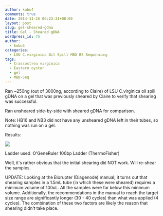 ```yaml
---
author: kubu4
comments: true
date: 2014-11-26 06:23:31+00:00
layout: post
slug: gel-sheared-gdna
title: Gel - Sheared gDNA
wordpress_id: 75
author:
  - kubu4
categories:
  - LSU C.virginica Oil Spill MBD BS Sequencing
tags:
  - Crassostrea virginica
  - Eastern oyster
  - gel
  - MBD-Seq
---
```


Ran ~250ng (out of 3000ng, according to Claire) of LSU C.virginica oil spill gDNA on a gel that was previously sheared by Claire to verify that shearing was successful.

Ran unsheared side-by-side with sheared gDNA for comparison.

Note: HB16 and NB3 did not have any unsheared gDNA left in their tubes, so nothing was run on a gel.

Results:

![](http://eagle.fish.washington.edu/Arabidopsis/20141125_-_LSU_Claire_Sheared.png)

Ladder used: O'GeneRuler 100bp Ladder (ThermoFisher)

Well, it's rather obvious that the initial shearing did NOT work. Will re-shear the samples.

UPDATE: Looking at the Biorupter (Diagenode) manual, it turns out that shearing samples in a 1.5mL tube (in which these were sheared) requires a minimum volume of 100uL. All the samples were far below this minimum volume. Additionally, the recommendations in the manual to reach the target size range are significantly longer (30 - 40 cycles) than what was applied (4 cycles). The combination of these two factors are likely the reason that shearing didn't take place.

